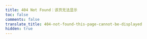 ```yaml
---
title: 404 Not Found：该页无法显示
toc: false
comments: false
translate_title: 404-not-found-this-page-cannot-be-displayed
hidden: true
---
```

<script type="text/javascript" src="//www.qq.com/404/search_children.js" charset="utf-8" homePageUrl="<%- config.url %>" homePageName="回到我的主页"></script>
